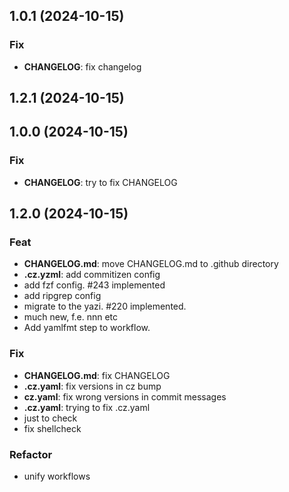 ## 1.0.1 (2024-10-15)

### Fix

- **CHANGELOG**: fix changelog

## 1.2.1 (2024-10-15)

## 1.0.0 (2024-10-15)

### Fix

- **CHANGELOG**: try to fix CHANGELOG

## 1.2.0 (2024-10-15)

### Feat

- **CHANGELOG.md**: move CHANGELOG.md to .github directory
- **.cz.yzml**: add commitizen config
- add fzf config. #243 implemented
- add ripgrep config
- migrate to the yazi. #220 implemented.
- much new, f.e. nnn etc
- Add yamlfmt step to workflow.

### Fix

- **CHANGELOG.md**: fix CHANGELOG
- **.cz.yaml**: fix versions in cz bump
- **cz.yaml**: fix wrong versions in commit messages
- **.cz.yaml**: trying to fix .cz.yaml
- just to check
- fix shellcheck

### Refactor

- unify workflows
